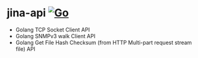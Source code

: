 # jina-api [![Go](https://github.com/frjufvjn/jina-api/actions/workflows/go.yml/badge.svg)](https://github.com/frjufvjn/jina-api/actions/workflows/go.yml)
- Golang TCP Socket Client API
- Golang SNMPv3 walk Client API
- Golang Get File Hash Checksum (from HTTP Multi-part request stream file) API
